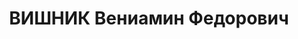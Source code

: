 ---
title: ВИШНИК Вениамин Федорович
description: "1890 року народження, с. Царицин Кут Таврійської губернії Дніпропетровської\
  \ області (Запорізька область), росіянин, освіта вища, безпартійний. Проживав: м.\
  \ Горлівка Донецької області, вул. С і аліпа. буд. № 33. Головний інженер \"Артемвугілля\"\
  . \n  Заа^-рештований 31 серпня 1937 року. Засуджений виїзною сесією військової\
  \ колегії Верховного Суду СРСР у м. Києві до розстрілу з конфіскацією майна. Вирок\
  \ приведено до виконання у м. Києві 1 листопада 1937 року. \n  Реабілітований у\
  \ 1957 році."
---